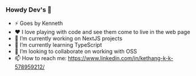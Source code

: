 ### Howdy Dev's 👋
- ⚡ Goes by Kenneth
- ❤️ I love playing with code and see them come to live in the web page
- 🔭 I’m currently working on NextJS projects
- 🌱 I’m currently learning TypeScript
- 👯 I’m looking to collaborate on working with OSS
- 📫 How to reach me: https://www.linkedin.com/in/kethang-k-k-578959212/

<!--
**Kethangkath/Kethangkath** is a ✨ _special_ ✨ repository because its `README.md` (this file) appears on your GitHub profile.

Here are some ideas to get you started:




- 🤔 I’m looking for help with ...
- 💬 Ask me about ...

- 😄 Pronouns: ...
- ⚡ Fun fact: ...
-->
